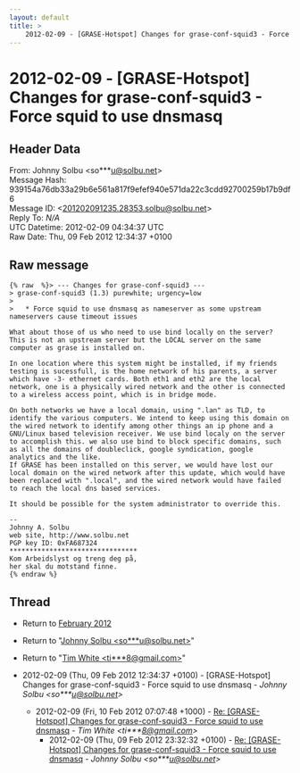 ```yaml
---
layout: default
title: >
    2012-02-09 - [GRASE-Hotspot] Changes for grase-conf-squid3 - Force squid to use	dnsmasq
---
```


# 2012-02-09 - [GRASE-Hotspot] Changes for grase-conf-squid3 - Force squid to use	dnsmasq

## Header Data

From: Johnny Solbu \<so***u@solbu.net\><br>
Message Hash: 939154a76db33a29b6e561a817f9efef940e571da22c3cdd92700259b17b9df6<br>
Message ID: \<201202091235.28353.solbu@solbu.net\><br>
Reply To: _N/A_<br>
UTC Datetime: 2012-02-09 04:34:37 UTC<br>
Raw Date: Thu, 09 Feb 2012 12:34:37 +0100<br>

## Raw message

```
{% raw  %}> --- Changes for grase-conf-squid3 ---
> grase-conf-squid3 (1.3) purewhite; urgency=low
> 
>   * Force squid to use dnsmasq as nameserver as some upstream nameservers cause timeout issues

What about those of us who need to use bind locally on the server?
This is not an upstream server but the LOCAL server on the same computer as grase is installed on.

In one location where this system might be installed, if my friends testing is sucessfull, is the home network of his parents, a server which have -3- ethernet cards. Both eth1 and eth2 are the local network, one is a physically wired network and the other is connected to a wireless access point, which is in bridge mode.

On both networks we have a local domain, using ".lan" as TLD, to identify the various computers. We intend to keep using this domain on the wired network to identify among other things an ip phone and a GNU/Linux based television receiver. We use bind localy on the server to accomplish this. we also use bind to block specific domains, such as all the domains of doubleclick, google syndication, google analytics and the like.
If GRASE has been installed on this server, we would have lost our local domain on the wired network after this update, which would have been replaced with ".local", and the wired network would have failed to reach the local dns based services.

It should be possible for the system administrator to override this.

-- 
Johnny A. Solbu
web site, http://www.solbu.net
PGP key ID: 0xFA687324
********************************
Kom Arbeidslyst og treng deg på,
her skal du motstand finne.
{% endraw %}
```

## Thread

+ Return to [February 2012](/archive/2012/02)

+ Return to "[Johnny Solbu <so***u<span>@</span>solbu.net>](/authors/so___u_at_solbu_net)"
+ Return to "[Tim White <ti***8<span>@</span>gmail.com>](/authors/ti___8_at_gmail_com)"

+ 2012-02-09 (Thu, 09 Feb 2012 12:34:37 +0100) - [GRASE-Hotspot] Changes for grase-conf-squid3 - Force squid to use	dnsmasq - _Johnny Solbu \<so***u@solbu.net\>_
  + 2012-02-09 (Fri, 10 Feb 2012 07:07:48 +1000) - [Re: [GRASE-Hotspot] Changes for grase-conf-squid3 - Force squid to use dnsmasq](/archive/2012/02/119e1493fb0ad3ea882ff67a370046622b512e485c7c3fd83bd46563453cdb19) - _Tim White \<ti***8@gmail.com\>_
    + 2012-02-09 (Thu, 09 Feb 2012 23:32:32 +0100) - [Re: [GRASE-Hotspot] Changes for grase-conf-squid3 - Force squid to	use dnsmasq](/archive/2012/02/01df0967a41243ed5438af2f7ec3798104d40ca1e4ee9029ffacad52c6756ba0) - _Johnny Solbu \<so***u@solbu.net\>_

